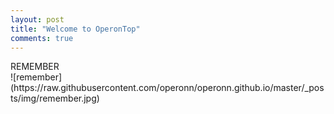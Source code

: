 ```yaml
---
layout: post
title: "Welcome to OperonTop"
comments: true
---
```

<div aligntext:center>
REMEMBER
</div>
![remember](https://raw.githubusercontent.com/operonn/operonn.github.io/master/_posts/img/remember.jpg)
